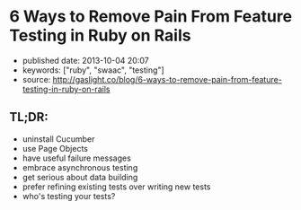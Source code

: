 

# 6 Ways to Remove Pain From Feature Testing in Ruby on Rails

-   published date: 2013-10-04 20:07
-   keywords: ["ruby", "swaac", "testing"]
-   source: <http://gaslight.co/blog/6-ways-to-remove-pain-from-feature-testing-in-ruby-on-rails>


## TL;DR:

-   uninstall Cucumber
-   use Page Objects
-   have useful failure messages
-   embrace asynchronous testing
-   get serious about data building
-   prefer refining existing tests over writing new tests
-   who's testing your tests?

